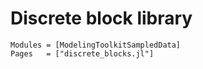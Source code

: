 # Discrete block library


```@autodocs
Modules = [ModelingToolkitSampledData]
Pages   = ["discrete_blocks.jl"]
```